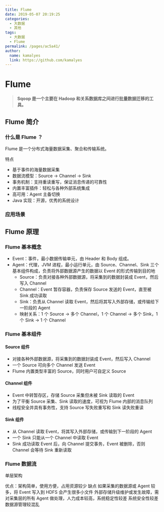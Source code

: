 ```yaml
---
title: Flume
date: 2019-05-07 20:19:25
categories: 
  - 大数据
  - 其他
tags: 
  - 大数据
  - Flume
permalink: /pages/ac5a41/
author: 
  name: kamalyes
  link: https://github.com/kamalyes
---
```


# Flume

> **Sqoop 是一个主要在 Hadoop 和关系数据库之间进行批量数据迁移的工具。**

## Flume 简介

### 什么是 Flume ？

Flume 是一个分布式海量数据采集、聚合和传输系统。

特点

- 基于事件的海量数据采集
- 数据流模型：Source -> Channel -> Sink
- 事务机制：支持重读重写，保证消息传递的可靠性
- 内置丰富插件：轻松与各种外部系统集成
- 高可用：Agent 主备切换
- Java 实现：开源，优秀的系统设计

### 应用场景

## Flume 原理

### Flume 基本概念

- Event：事件，最小数据传输单元，由 Header 和 Body 组成。
- Agent：代理，JVM 进程，最小运行单元，由 Source、Channel、Sink 三个基本组件构成，负责将外部数据源产生的数据以 Event 的形式传输到目的地
  - Source：负责对接各种外部数据源，将采集到的数据封装成 Event，然后写入 Channel
  - Channel：Event 暂存容器，负责保存 Source 发送的 Event，直至被 Sink 成功读取
  - Sink：负责从 Channel 读取 Event，然后将其写入外部存储，或传输给下一阶段的 Agent
  - 映射关系：1 个 Source -> 多个 Channel，1 个 Channel -> 多个 Sink，1 个 Sink -> 1 个 Channel

### Flume 基本组件

#### Source 组件

- 对接各种外部数据源，将采集到的数据封装成 Event，然后写入 Channel
- 一个 Source 可向多个 Channel 发送 Event
- Flume 内置类型丰富的 Source，同时用户可自定义 Source

#### Channel 组件

- Event 中转暂存区，存储 Source 采集但未被 Sink 读取的 Event
- 为了平衡 Source 采集、Sink 读取的速度，可视为 Flume 内部的消息队列
- 线程安全并具有事务性，支持 Source 写失败重写和 Sink 读失败重读

#### Sink 组件

- 从 Channel 读取 Event，将其写入外部存储，或传输到下一阶段的 Agent
- 一个 Sink 只能从一个 Channel 中读取 Event
- Sink 成功读取 Event 后，向 Channel 提交事务，Event 被删除，否则 Channel 会等待 Sink 重新读取

### Flume 数据流

单层架构

优点：架构简单，使用方便，占用资源较少
缺点
如果采集的数据源或 Agent 较多，将 Event 写入到 HDFS 会产生很多小文件
外部存储升级维护或发生故障，需对采集层的所有 Agent 做处理，人力成本较高，系统稳定性较差
系统安全性较差
数据源管理较混乱
